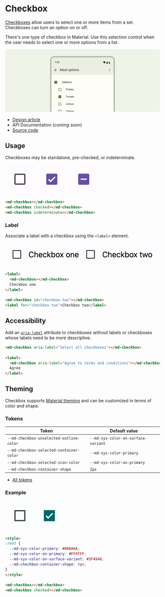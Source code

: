 # Checkbox

<!--*
# Document freshness: For more information, see go/fresh-source.
freshness: { owner: 'lizmitchell' reviewed: '2023-01-25' }
*-->

<!-- go/md-checkbox -->

<!-- [TOC] -->

[Checkboxes](https://m3.material.io/components/checkbox)<!-- {.external} --> allow users
to select one or more items from a set. Checkboxes can turn an option on or off.

There's one type of checkbox in Material. Use this selection control when the
user needs to select one or more options from a list.

![A list of burger additions represented with checkboxes](images/checkbox/hero.png "Checkboxes in a list of items.")

*   [Design article](https://m3.material.io/components/checkbox) <!-- {.external} -->
*   API Documentation (*coming soon*)
*   [Source code](https://github.com/material-components/material-web/tree/master/checkbox)
    <!-- {.external} -->

## Usage

Checkboxes may be standalone, pre-checked, or indeterminate.

![Three checkboxes in a row that are unselected, selected, and indeterminate](images/checkbox/usage.png "Unselected, selected, and indeterminate checkboxes.")

```html
<md-checkbox></md-checkbox>
<md-checkbox checked></md-checkbox>
<md-checkbox indeterminate></md-checkbox>
```

### Label

Associate a label with a checkbox using the `<label>` element.

![Two checkboxes with labels](images/checkbox/usage-label.png "Labeled checkboxes.")

```html
<label>
  <md-checkbox></md-checkbox>
  Checkbox one
</label>

<md-checkbox id="checkbox-two"></md-checkbox>
<label for="checkbox-two">Checkbox two</label>
```

## Accessibility

Add an
[`aria-label`](https://developer.mozilla.org/en-US/docs/Web/Accessibility/ARIA/Attributes/aria-label)<!-- {.external} -->
attribute to checkboxes without labels or checkboxes whose labels need to be
more descriptive.

```html
<md-checkbox aria-label="Select all checkboxes"></md-checkbox>

<label>
  <md-checkbox aria-label="Agree to terms and conditions"></md-checkbox>
  Agree
</label>
```

## Theming

Checkbox supports [Material theming](../theming.md) and can be customized in
terms of color and shape.

### Tokens

Token                                    | Default value
---------------------------------------- | -----------------------------------
`--md-checkbox-unselected-outline-color` | `--md-sys-color-on-surface-variant`
`--md-checkbox-selected-container-color` | `--md-sys-color-primary`
`--md-checkbox-selected-icon-color`      | `--md-sys-color-on-primary`
`--md-checkbox-container-shape`          | `2px`

*   [All tokens](https://github.com/material-components/material-web/blob/master/tokens/v0_152/_md-comp-checkbox.scss)
    <!-- {.external} -->

### Example

![Image of a checkbox with a different theme applied](images/checkbox/theming.png "Checkbox theming example.")

```html
<style>
:root {
  --md-sys-color-primary: #006A6A;
  --md-sys-color-on-primary: #FFFFFF;
  --md-sys-color-on-surface-variant: #3F4948;
  --md-checkbox-container-shape: 0px;
}
</style>

<md-checkbox></md-checkbox>
<md-checkbox checked></md-checkbox>
```
